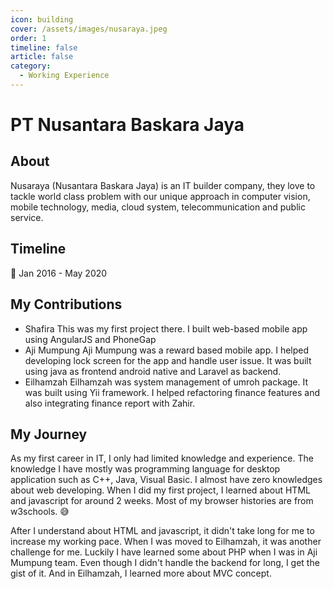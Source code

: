 ```yaml
---
icon: building
cover: /assets/images/nusaraya.jpeg
order: 1
timeline: false
article: false
category:
  - Working Experience
---
```


# PT Nusantara Baskara Jaya

## About

Nusaraya (Nusantara Baskara Jaya) is an IT builder company, they love to tackle world class problem with our unique approach in computer vision, mobile technology, media, cloud system, telecommunication and public service.

## Timeline

:calendar: Jan 2016 - May 2020

## My Contributions

- Shafira
This was my first project there. I built web-based mobile app using AngularJS and PhoneGap
- Aji Mumpung
Aji Mumpung was a reward based mobile app. I helped developing lock screen for the app and handle user issue. It was built using java as frontend android native and Laravel as backend.
- Eilhamzah
Eilhamzah was system management of umroh package. It was built using Yii framework. I helped refactoring finance features and also integrating finance report with Zahir.

## My Journey

As my first career in IT, I only had limited knowledge and experience. The knowledge I have mostly was programming language for desktop application such as C++, Java, Visual Basic. I almost have zero knowledges about web developing. When I did my first project, I learned about HTML and javascript for around 2 weeks. Most of my browser histories are from w3schools. :sweat_smile:

After I understand about HTML and javascript, it didn't take long for me to increase my working pace. When I was moved to Eilhamzah, it was another challenge for me. Luckily I have learned some about PHP when I was in Aji Mumpung team. Even though I didn't handle the backend for long, I get the gist of it. And in Eilhamzah, I learned more about MVC concept.